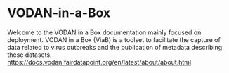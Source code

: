 # VODAN-in-a-Box
Welcome to the VODAN in a Box documentation mainly focused on deployment.
VODAN in a Box (ViaB) is a toolset to facilitate the capture of data related to virus outbreaks and the publication of metadata describing these datasets.
https://docs.vodan.fairdatapoint.org/en/latest/about/about.html
